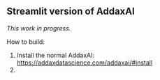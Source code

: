 ## Streamlit version of AddaxAI

*This work in progress.*

How to build:
1. Install the normal AddaxAI: https://addaxdatascience.com/addaxai/#install
2. 
